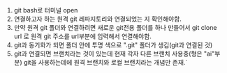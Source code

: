 1. git bash로 터미널 open
2. 연결하고자 하는 원격 git 레파지토리와 연결되었는 지 확인해야함.
3. 만약 원격 git 폴더와 연결하려면 새로운 git전용 폴더를 하나 만들어서 git clone url 로 원격 git 주소를 url부분에 입력해서 연결해야함. 
4. git과 동기화가 되면 폴더 안에 투명 색으로 ".git" 폴더가 생김(git과 연결된 것)
5. git과 연결되면 브랜치라는 것이 있는데 현재 각자 다른 브랜치 사용중(형은 "ai"부분) git을 사용하는데에 원격 브랜치와 로컬 브랜치라는 개념만 존재.`